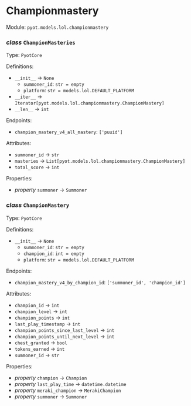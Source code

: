 # Championmastery 

Module: `pyot.models.lol.championmastery` 

### _class_ `ChampionMasteries`

Type: `PyotCore` 

Definitions: 
* `__init__` -> `None` 
  * `summoner_id`: `str = empty` 
  * `platform`: `str = models.lol.DEFAULT_PLATFORM` 
* `__iter__` -> `Iterator[pyot.models.lol.championmastery.ChampionMastery]` 
* `__len__` -> `int` 

Endpoints: 
* `champion_mastery_v4_all_mastery`: `['puuid']` 

Attributes: 
* `summoner_id` -> `str` 
* `masteries` -> `List[pyot.models.lol.championmastery.ChampionMastery]` 
* `total_score` -> `int` 

Properties: 
* _property_ `summoner` -> `Summoner` 


### _class_ `ChampionMastery`

Type: `PyotCore` 

Definitions: 
* `__init__` -> `None` 
  * `summoner_id`: `str = empty` 
  * `champion_id`: `int = empty` 
  * `platform`: `str = models.lol.DEFAULT_PLATFORM` 

Endpoints: 
* `champion_mastery_v4_by_champion_id`: `['summoner_id', 'champion_id']` 

Attributes: 
* `champion_id` -> `int` 
* `champion_level` -> `int` 
* `champion_points` -> `int` 
* `last_play_timestamp` -> `int` 
* `champion_points_since_last_level` -> `int` 
* `champion_points_until_next_level` -> `int` 
* `chest_granted` -> `bool` 
* `tokens_earned` -> `int` 
* `summoner_id` -> `str` 

Properties: 
* _property_ `champion` -> `Champion` 
* _property_ `last_play_time` -> `datetime.datetime` 
* _property_ `meraki_champion` -> `MerakiChampion` 
* _property_ `summoner` -> `Summoner` 



